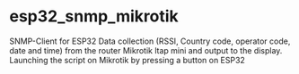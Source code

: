 # esp32_snmp_mikrotik
SNMP-Client for ESP32
Data collection (RSSI, Country code, operator code, date and time) from the router Mikrotik ltap mini and output to the display.
Launching the script on Mikrotik by pressing a button on ESP32
